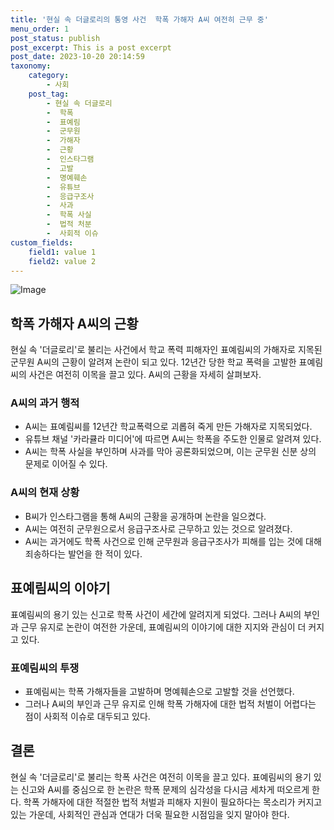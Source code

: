 ```yaml
---
title: '현실 속 더글로리의 통영 사건  학폭 가해자 A씨 여전히 근무 중'
menu_order: 1
post_status: publish
post_excerpt: This is a post excerpt
post_date: 2023-10-20 20:14:59
taxonomy:
    category:
        - 사회
    post_tag:
        - 현실 속 더글로리
        -  학폭
        -  표예림
        -  군무원
        -  가해자
        -  근황
        -  인스타그램
        -  고발
        -  명예훼손
        -  유튜브
        -  응급구조사
        -  사과
        -  학폭 사실
        -  법적 처분
        -  사회적 이슈
custom_fields:
    field1: value 1
    field2: value 2
---
```


![Image](https://imgnews.pstatic.net/image/018/2024/02/07/0005669272_001_20240207063503306.jpg?type=w647)


## 학폭 가해자 A씨의 근황
현실 속 '더글로리'로 불리는 사건에서 학교 폭력 피해자인 표예림씨의 가해자로 지목된 군무원 A씨의 근황이 알려져 논란이 되고 있다. 12년간 당한 학교 폭력을 고발한 표예림씨의 사건은 여전히 이목을 끌고 있다. A씨의 근황을 자세히 살펴보자.

### A씨의 과거 행적
- A씨는 표예림씨를 12년간 학교폭력으로 괴롭혀 죽게 만든 가해자로 지목되었다.
- 유튜브 채널 '카라큘라 미디어'에 따르면 A씨는 학폭을 주도한 인물로 알려져 있다.
- A씨는 학폭 사실을 부인하며 사과를 막아 공론화되었으며, 이는 군무원 신분 상의 문제로 이어질 수 있다.

### A씨의 현재 상황
- B씨가 인스타그램을 통해 A씨의 근황을 공개하며 논란을 일으켰다.
- A씨는 여전히 군무원으로서 응급구조사로 근무하고 있는 것으로 알려졌다.
- A씨는 과거에도 학폭 사건으로 인해 군무원과 응급구조사가 피해를 입는 것에 대해 죄송하다는 발언을 한 적이 있다.

## 표예림씨의 이야기
표예림씨의 용기 있는 신고로 학폭 사건이 세간에 알려지게 되었다. 그러나 A씨의 부인과 근무 유지로 논란이 여전한 가운데, 표예림씨의 이야기에 대한 지지와 관심이 더 커지고 있다.

### 표예림씨의 투쟁
- 표예림씨는 학폭 가해자들을 고발하며 명예훼손으로 고발할 것을 선언했다.
- 그러나 A씨의 부인과 근무 유지로 인해 학폭 가해자에 대한 법적 처벌이 어렵다는 점이 사회적 이슈로 대두되고 있다.

## 결론
현실 속 '더글로리'로 불리는 학폭 사건은 여전히 이목을 끌고 있다. 표예림씨의 용기 있는 신고와 A씨를 중심으로 한 논란은 학폭 문제의 심각성을 다시금 세차게 떠오르게 한다. 학폭 가해자에 대한 적절한 법적 처벌과 피해자 지원이 필요하다는 목소리가 커지고 있는 가운데, 사회적인 관심과 연대가 더욱 필요한 시점임을 잊지 말아야 한다.
